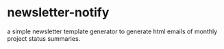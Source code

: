 # newsletter-notify
a simple newsletter template generator to generate html emails of monthly project status summaries.
